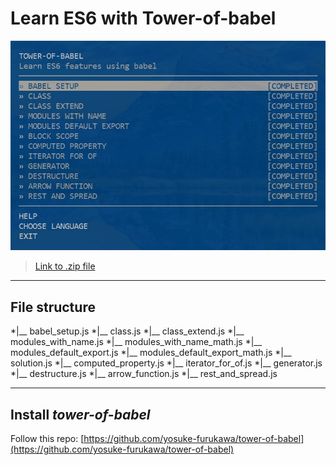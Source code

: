 # Learn ES6 with Tower-of-babel

![All tasks](https://github.com/yarynayavor/es6-hmw/blob/master/image.jpg "All tasks completes successfully")

> [Link to .zip file](https://drive.google.com/file/d/1EZsd9l-XIZ6Q6cuOlRF97n_vxmkuSObF/view)

***

## File structure

*|__ babel_setup.js
*|__ class.js
*|__ class_extend.js
*|__ modules_with_name.js
*|__ modules_with_name_math.js
*|__ modules_default_export.js
*|__ modules_default_export_math.js
*|__ solution.js
*|__ computed_property.js
*|__ iterator_for_of.js
*|__ generator.js
*|__ destructure.js
*|__ arrow_function.js
*|__ rest_and_spread.js

***

## Install *tower-of-babel*
Follow this repo: [https://github.com/yosuke-furukawa/tower-of-babel](https://github.com/yosuke-furukawa/tower-of-babel)
